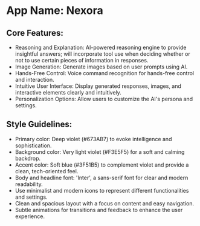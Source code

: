 # **App Name**: Nexora

## Core Features:

- Reasoning and Explanation: AI-powered reasoning engine to provide insightful answers; will incorporate tool use when deciding whether or not to use certain pieces of information in responses.
- Image Generation: Generate images based on user prompts using AI.
- Hands-Free Control: Voice command recognition for hands-free control and interaction.
- Intuitive User Interface: Display generated responses, images, and interactive elements clearly and intuitively.
- Personalization Options: Allow users to customize the AI's persona and settings.

## Style Guidelines:

- Primary color: Deep violet (#673AB7) to evoke intelligence and sophistication.
- Background color: Very light violet (#F3E5F5) for a soft and calming backdrop.
- Accent color: Soft blue (#3F51B5) to complement violet and provide a clean, tech-oriented feel.
- Body and headline font: 'Inter', a sans-serif font for clear and modern readability.
- Use minimalist and modern icons to represent different functionalities and settings.
- Clean and spacious layout with a focus on content and easy navigation.
- Subtle animations for transitions and feedback to enhance the user experience.